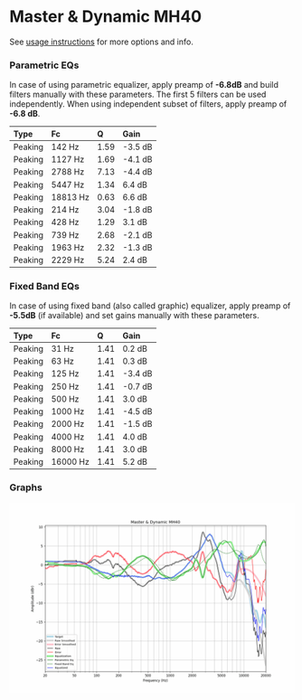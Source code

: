 # Master & Dynamic MH40
See [usage instructions](https://github.com/jaakkopasanen/AutoEq#usage) for more options and info.

### Parametric EQs
In case of using parametric equalizer, apply preamp of **-6.8dB** and build filters manually
with these parameters. The first 5 filters can be used independently.
When using independent subset of filters, apply preamp of **-6.8 dB**.

| Type    | Fc       |    Q | Gain    |
|:--------|:---------|:-----|:--------|
| Peaking | 142 Hz   | 1.59 | -3.5 dB |
| Peaking | 1127 Hz  | 1.69 | -4.1 dB |
| Peaking | 2788 Hz  | 7.13 | -4.4 dB |
| Peaking | 5447 Hz  | 1.34 | 6.4 dB  |
| Peaking | 18813 Hz | 0.63 | 6.6 dB  |
| Peaking | 214 Hz   | 3.04 | -1.8 dB |
| Peaking | 428 Hz   | 1.29 | 3.1 dB  |
| Peaking | 739 Hz   | 2.68 | -2.1 dB |
| Peaking | 1963 Hz  | 2.32 | -1.3 dB |
| Peaking | 2229 Hz  | 5.24 | 2.4 dB  |

### Fixed Band EQs
In case of using fixed band (also called graphic) equalizer, apply preamp of **-5.5dB**
(if available) and set gains manually with these parameters.

| Type    | Fc       |    Q | Gain    |
|:--------|:---------|:-----|:--------|
| Peaking | 31 Hz    | 1.41 | 0.2 dB  |
| Peaking | 63 Hz    | 1.41 | 0.3 dB  |
| Peaking | 125 Hz   | 1.41 | -3.4 dB |
| Peaking | 250 Hz   | 1.41 | -0.7 dB |
| Peaking | 500 Hz   | 1.41 | 3.0 dB  |
| Peaking | 1000 Hz  | 1.41 | -4.5 dB |
| Peaking | 2000 Hz  | 1.41 | -1.5 dB |
| Peaking | 4000 Hz  | 1.41 | 4.0 dB  |
| Peaking | 8000 Hz  | 1.41 | 3.0 dB  |
| Peaking | 16000 Hz | 1.41 | 5.2 dB  |

### Graphs
![](./Master%20&%20Dynamic%20MH40.png)